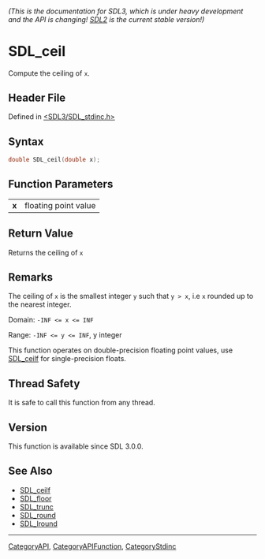 ###### (This is the documentation for SDL3, which is under heavy development and the API is changing! [SDL2](https://wiki.libsdl.org/SDL2/) is the current stable version!)
# SDL_ceil

Compute the ceiling of `x`.

## Header File

Defined in [<SDL3/SDL_stdinc.h>](https://github.com/libsdl-org/SDL/blob/main/include/SDL3/SDL_stdinc.h)

## Syntax

```c
double SDL_ceil(double x);
```

## Function Parameters

|           |                      |
| --------- | -------------------- |
| **x**     | floating point value |

## Return Value

Returns the ceiling of `x`

## Remarks

The ceiling of `x` is the smallest integer `y` such that `y > x`, i.e `x`
rounded up to the nearest integer.

Domain: `-INF <= x <= INF`

Range: `-INF <= y <= INF`, y integer

This function operates on double-precision floating point values, use
[SDL_ceilf](SDL_ceilf) for single-precision floats.

## Thread Safety

It is safe to call this function from any thread.

## Version

This function is available since SDL 3.0.0.

## See Also

- [SDL_ceilf](SDL_ceilf)
- [SDL_floor](SDL_floor)
- [SDL_trunc](SDL_trunc)
- [SDL_round](SDL_round)
- [SDL_lround](SDL_lround)

----
[CategoryAPI](CategoryAPI), [CategoryAPIFunction](CategoryAPIFunction), [CategoryStdinc](CategoryStdinc)

